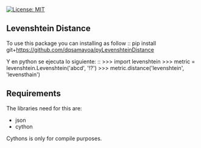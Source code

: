 [![License: MIT](https://img.shields.io/badge/License-MIT-yellow.svg)](https://opensource.org/licenses/MIT)

Levenshtein Distance
--------

To use this package you can installing as follow
::
    pip install git+https://github.com/dqsamayoa/pyLevenshteinDistance

Y en python se ejecuta lo siguiente:
::
    >>> import levenshtein
    >>> metric = levenshtein.Levenshtein('abcd', '!?')
    >>> metric.distance('levenshtein', 'levensthain')

Requirements
--------

The libraries need for this are:

- json
- cython 

Cythons is only for compile purposes.